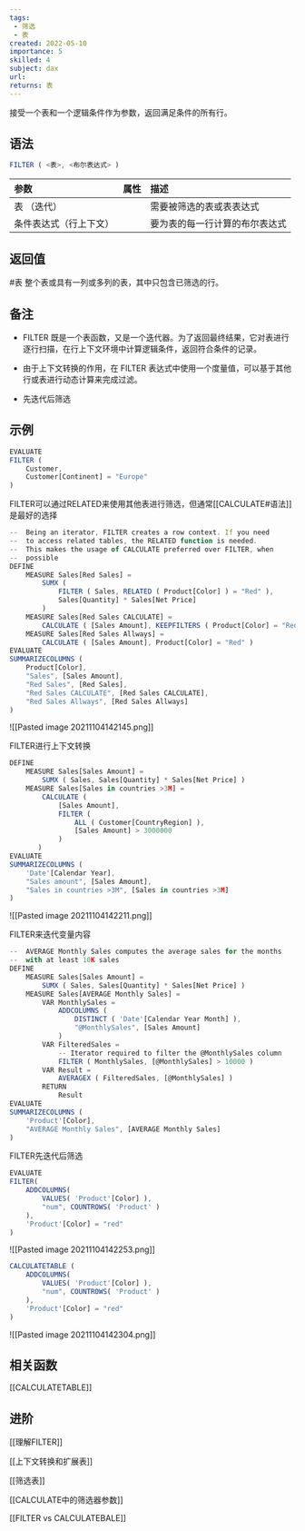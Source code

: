 ```yaml
---
tags:
 - 筛选
 - 表
created: 2022-05-10
importance: 5
skilled: 4
subject: dax
url: 
returns: 表
---
```





接受一个表和一个逻辑条件作为参数，返回满足条件的所有行。

## 语法

```js
FILTER ( <表>, <布尔表达式> )
```

|参数|属性|描述|
| :----------------------------------------------------------- | :--------- | :----------------------------------------------------------- |
|表 （迭代）||需要被筛选的表或表表达式|
|条件表达式（行上下文）||要为表的每一行计算的布尔表达式|

## 返回值

#表 整个表或具有一列或多列的表，其中只包含已筛选的行。

## 备注

-   FILTER 既是一个表函数，又是一个迭代器。为了返回最终结果，它对表进行逐行扫描，在行上下文环境中计算逻辑条件，返回符合条件的记录。
    
-   由于上下文转换的作用，在 FILTER 表达式中使用一个度量值，可以基于其他行或表进行动态计算来完成过滤。
    
-   先迭代后筛选
    

## 示例

```js
EVALUATE
FILTER (
    Customer,
    Customer[Continent] = "Europe"
)
```

FILTER可以通过RELATED来使用其他表进行筛选，但通常[[CALCULATE#语法]]是最好的选择

```js
--  Being an iterator, FILTER creates a row context. If you need
--  to access related tables, the RELATED function is needed.
--  This makes the usage of CALCULATE preferred over FILTER, when
--  possible
DEFINE
    MEASURE Sales[Red Sales] =
        SUMX (
            FILTER ( Sales, RELATED ( Product[Color] ) = "Red" ),
            Sales[Quantity] * Sales[Net Price]
        )
    MEASURE Sales[Red Sales CALCULATE] =
        CALCULATE ( [Sales Amount], KEEPFILTERS ( Product[Color] = "Red" ) )
    MEASURE Sales[Red Sales Allways] =
        CALCULATE ( [Sales Amount], Product[Color] = "Red" ) 
EVALUATE
SUMMARIZECOLUMNS (
    Product[Color],
    "Sales", [Sales Amount],
    "Red Sales", [Red Sales],
    "Red Sales CALCULATE", [Red Sales CALCULATE],
    "Red Sales Allways", [Red Sales Allways]
)
```

![[Pasted image 20211104142145.png]]

FILTER进行上下文转换

```js
DEFINE
    MEASURE Sales[Sales Amount] =
        SUMX ( Sales, Sales[Quantity] * Sales[Net Price] )
    MEASURE Sales[Sales in countries >3M] =
        CALCULATE (
            [Sales Amount],
            FILTER (
                ALL ( Customer[CountryRegion] ),
                [Sales Amount] > 3000000
            )
       )
EVALUATE
SUMMARIZECOLUMNS (
    'Date'[Calendar Year],
    "Sales amount", [Sales Amount],
    "Sales in countries >3M", [Sales in countries >3M]
)
```

![[Pasted image 20211104142211.png]]

FILTER来迭代变量内容

```js
--  AVERAGE Monthly Sales computes the average sales for the months
--  with at least 10K sales
DEFINE
    MEASURE Sales[Sales Amount] =
        SUMX ( Sales, Sales[Quantity] * Sales[Net Price] )
    MEASURE Sales[AVERAGE Monthly Sales] =
        VAR MonthlySales =
            ADDCOLUMNS (
                DISTINCT ( 'Date'[Calendar Year Month] ),
                "@MonthlySales", [Sales Amount]
            )
        VAR FilteredSales =
            -- Iterator required to filter the @MonthlySales column       
            FILTER ( MonthlySales, [@MonthlySales] > 10000 )
        VAR Result =
            AVERAGEX ( FilteredSales, [@MonthlySales] )
        RETURN
            Result
EVALUATE
SUMMARIZECOLUMNS (
    'Product'[Color],
    "AVERAGE Monthly Sales", [AVERAGE Monthly Sales]
)
```

FILTER先迭代后筛选

```js
EVALUATE
FILTER(
    ADDCOLUMNS(
        VALUES( 'Product'[Color] ), 
        "num", COUNTROWS( 'Product' )
    ),
    'Product'[Color] = "red"
)
```

![[Pasted image 20211104142253.png]]

```js
CALCULATETABLE (
    ADDCOLUMNS(
        VALUES( 'Product'[Color] ), 
        "num", COUNTROWS( 'Product' )
    ),
    'Product'[Color] = "red"
)
```

![[Pasted image 20211104142304.png]]

## 相关函数

[[CALCULATETABLE]]

## 进阶

[[理解FILTER]]

[[上下文转换和扩展表]]

[[筛选表]]

[[CALCULATE中的筛选器参数]]

[[FILTER vs CALCULATEBALE]]